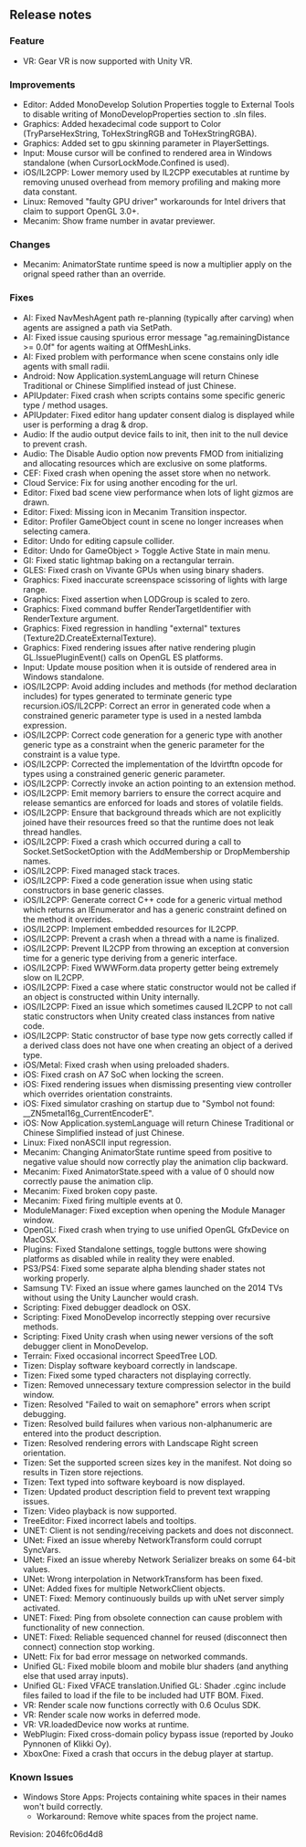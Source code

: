 ## Release notes

### Feature

-   VR: Gear VR is now supported with Unity VR.

### Improvements

-   Editor: Added MonoDevelop Solution Properties toggle to External Tools to disable writing of MonoDevelopProperties section to .sln files.
-   Graphics: Added hexadecimal code support to Color (TryParseHexString, ToHexStringRGB and ToHexStringRGBA).
-   Graphics: Added set to gpu skinning parameter in PlayerSettings.
-   Input: Mouse cursor will be confined to rendered area in Windows standalone (when CursorLockMode.Confined is used).
-   iOS/IL2CPP: Lower memory used by IL2CPP executables at runtime by removing unused overhead from memory profiling and making more data constant.
-   Linux: Removed \"faulty GPU driver\" workarounds for Intel drivers that claim to support OpenGL 3.0+.
-   Mecanim: Show frame number in avatar previewer.

### Changes

-   Mecanim: AnimatorState runtime speed is now a multiplier apply on the orignal speed rather than an override.

### Fixes

-   AI: Fixed NavMeshAgent path re-planning (typically after carving) when agents are assigned a path via SetPath.
-   AI: Fixed issue causing spurious error message \"ag.remainingDistance \>= 0.0f\" for agents waiting at OffMeshLinks.
-   AI: Fixed problem with performance when scene constains only idle agents with small radii.
-   Android: Now Application.systemLanguage will return Chinese Traditional or Chinese Simplified instead of just Chinese.
-   APIUpdater: Fixed crash when scripts contains some specific generic type / method usages.
-   APIUpdater: Fixed editor hang updater consent dialog is displayed while user is performing a drag & drop.
-   Audio: If the audio output device fails to init, then init to the null device to prevent crash.
-   Audio: The Disable Audio option now prevents FMOD from initializing and allocating resources which are exclusive on some platforms.
-   CEF: Fixed crash when opening the asset store when no network.
-   Cloud Service: Fix for using another encoding for the url.
-   Editor: Fixed bad scene view performance when lots of light gizmos are drawn.
-   Editor: Fixed: Missing icon in Mecanim Transition inspector.
-   Editor: Profiler GameObject count in scene no longer increases when selecting camera.
-   Editor: Undo for editing capsule collider.
-   Editor: Undo for GameObject \> Toggle Active State in main menu.
-   GI: Fixed static lightmap baking on a rectangular terrain.
-   GLES: Fixed crash on Vivante GPUs when using binary shaders.
-   Graphics: Fixed inaccurate screenspace scissoring of lights with large range.
-   Graphics: Fixed assertion when LODGroup is scaled to zero.
-   Graphics: Fixed command buffer RenderTargetIdentifier with RenderTexture argument.
-   Graphics: Fixed regression in handling \"external\" textures (Texture2D.CreateExternalTexture).
-   Graphics: Fixed rendering issues after native rendering plugin GL.IssuePluginEvent() calls on OpenGL ES platforms.
-   Input: Update mouse position when it is outside of rendered area in Windows standalone.
-   iOS/IL2CPP: Avoid adding includes and methods (for method declaration includes) for types generated to terminate generic type recursion.iOS/IL2CPP: Correct an error in generated code when a constrained generic parameter type is used in a nested lambda expression.
-   iOS/IL2CPP: Correct code generation for a generic type with another generic type as a constraint when the generic parameter for the constraint is a value type.
-   iOS/IL2CPP: Corrected the implementation of the ldvirtftn opcode for types using a constrained generic generic parameter.
-   iOS/IL2CPP: Correctly invoke an action pointing to an extension method.
-   iOS/IL2CPP: Emit memory barriers to ensure the correct acquire and release semantics are enforced for loads and stores of volatile fields.
-   iOS/IL2CPP: Ensure that background threads which are not explicitly joined have their resources freed so that the runtime does not leak thread handles.
-   iOS/IL2CPP: Fixed a crash which occurred during a call to Socket.SetSocketOption with the AddMembership or DropMembership names.
-   iOS/IL2CPP: Fixed managed stack traces.
-   iOS/IL2CPP: Fixed a code generation issue when using static constructors in base generic classes.
-   iOS/IL2CPP: Generate correct C++ code for a generic virtual method which returns an IEnumerator and has a generic constraint defined on the method it overrides.
-   iOS/IL2CPP: Implement embedded resources for IL2CPP.
-   iOS/IL2CPP: Prevent a crash when a thread with a name is finalized.
-   iOS/IL2CPP: Prevent IL2CPP from throwing an exception at conversion time for a generic type deriving from a generic interface.
-   iOS/IL2CPP: Fixed WWWForm.data property getter being extremely slow on IL2CPP.
-   iOS/IL2CPP: Fixed a case where static constructor would not be called if an object is constructed within Unity internally.
-   iOS/IL2CPP: Fixed an issue which sometimes caused IL2CPP to not call static constructors when Unity created class instances from native code.
-   iOS/IL2CPP: Static constructor of base type now gets correctly called if a derived class does not have one when creating an object of a derived type.
-   iOS/Metal: Fixed crash when using preloaded shaders.
-   iOS: Fixed crash on A7 SoC when locking the screen.
-   iOS: Fixed rendering issues when dismissing presenting view controller which overrides orientation constraints.
-   iOS: Fixed simulator crashing on startup due to \"Symbol not found: \_\_ZN5metal16g_CurrentEncoderE\".
-   iOS: Now Application.systemLanguage will return Chinese Traditional or Chinese Simplified instead of just Chinese.
-   Linux: Fixed nonASCII input regression.
-   Mecanim: Changing AnimatorState runtime speed from positive to negative value should now correctly play the animation clip backward.
-   Mecanim: Fixed AnimatorState.speed with a value of 0 should now correctly pause the animation clip.
-   Mecanim: Fixed broken copy paste.
-   Mecanim: Fixed firing multiple events at 0.
-   ModuleManager: Fixed exception when opening the Module Manager window.
-   OpenGL: Fixed crash when trying to use unified OpenGL GfxDevice on MacOSX.
-   Plugins: Fixed Standalone settings, toggle buttons were showing platforms as disabled while in reality they were enabled.
-   PS3/PS4: Fixed some separate alpha blending shader states not working properly.
-   Samsung TV: Fixed an issue where games launched on the 2014 TVs without using the Unity Launcher would crash.
-   Scripting: Fixed debugger deadlock on OSX.
-   Scripting: Fixed MonoDevelop incorrectly stepping over recursive methods.
-   Scripting: Fixed Unity crash when using newer versions of the soft debugger client in MonoDevelop.
-   Terrain: Fixed occasional incorrect SpeedTree LOD.
-   Tizen: Display software keyboard correctly in landscape.
-   Tizen: Fixed some typed characters not displaying correctly.
-   Tizen: Removed unnecessary texture compression selector in the build window.
-   Tizen: Resolved \"Failed to wait on semaphore\" errors when script debugging.
-   Tizen: Resolved build failures when various non-alphanumeric are entered into the product description.
-   Tizen: Resolved rendering errors with Landscape Right screen orientation.
-   Tizen: Set the supported screen sizes key in the manifest. Not doing so results in Tizen store rejections.
-   Tizen: Text typed into software keyboard is now displayed.
-   Tizen: Updated product description field to prevent text wrapping issues.
-   Tizen: Video playback is now supported.
-   TreeEditor: Fixed incorrect labels and tooltips.
-   UNET: Client is not sending/receiving packets and does not disconnect.
-   UNet: Fixed an issue whereby NetworkTransform could corrupt SyncVars.
-   UNet: Fixed an issue whereby Network Serializer breaks on some 64-bit values.
-   UNet: Wrong interpolation in NetworkTransform has been fixed.
-   UNet: Added fixes for multiple NetworkClient objects.
-   UNET: Fixed: Memory continuously builds up with uNet server simply activated.
-   UNET: Fixed: Ping from obsolete connection can cause problem with functionality of new connection.
-   UNET: Fixed: Reliable sequenced channel for reused (disconnect then connect) connection stop working.
-   UNett: Fix for bad error message on networked commands.
-   Unified GL: Fixed mobile bloom and mobile blur shaders (and anything else that used array inputs).
-   Unified GL: Fixed VFACE translation.Unified GL: Shader .cginc include files failed to load if the file to be included had UTF BOM. Fixed.
-   VR: Render scale now functions correctly with 0.6 Oculus SDK.
-   VR: Render scale now works in deferred mode.
-   VR: VR.loadedDevice now works at runtime.
-   WebPlugin: Fixed cross-domain policy bypass issue (reported by Jouko Pynnonen of Klikki Oy).
-   XboxOne: Fixed a crash that occurs in the debug player at startup.

### Known Issues

-   Windows Store Apps: Projects containing white spaces in their names won\'t build correctly.
    -   Workaround: Remove white spaces from the project name.

Revision: 2046fc06d4d8
